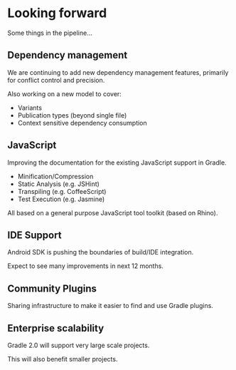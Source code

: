 # Looking forward

Some things in the pipeline…

## Dependency management

We are continuing to add new dependency management features, primarily for conflict control and precision.

Also working on a new model to cover:

* Variants
* Publication types (beyond single file)
* Context sensitive dependency consumption

## JavaScript

Improving the documentation for the existing JavaScript support in Gradle.

* Minification/Compression
* Static Analysis (e.g. JSHint)
* Transpiling (e.g. CoffeeScript)
* Test Execution (e.g. Jasmine)

All based on a general purpose JavaScript tool toolkit (based on Rhino).

## IDE Support

Android SDK is pushing the boundaries of build/IDE integration.

Expect to see many improvements in next 12 months.

## Community Plugins

Sharing infrastructure to make it easier to find and use Gradle plugins.

## Enterprise scalability

Gradle 2.0 will support very large scale projects.

This will also benefit smaller projects.